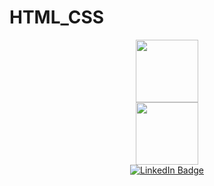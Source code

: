 # HTML_CSS

<div id="header" align="center">
  <img src="https://media0.giphy.com/media/5QHUYDtrLrGrTCivDQ/giphy.gif?cid=6c09b952f9c173d8c7dab282c1c47f7bdfb5c99913131071&rid=giphy.gif&ct=s" width="100"/>
</div>

<div id="header" align="center">
  <img src="https://media4.giphy.com/media/5CqEBCWzPZh3Xuancy/giphy.gif?cid=82a1493b1qt62kqaphmb4ppbam0fnq6yqcwd0s0xx2ngqdgr&rid=giphy.gif&ct=s" width="100"/>
</div>

<div id="badges" align="center">
  <a href="https://www.linkedin.com/mwlite/in/dmitriy-nikolaev-4aa854238">
    <img src="https://img.shields.io/badge/LinkedIn-blue?style=for-the-badge&logo=linkedin&logoColor=white" alt="LinkedIn Badge"/>
  </a>
</div>
